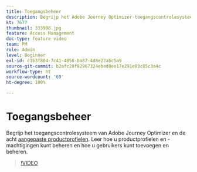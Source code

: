 ```yaml
---
title: Toegangsbeheer
description: Begrijp het Adobe Journey Optimizer-toegangscontrolesysteem en de acht aangepaste profielen. Leer hoe u productprofielen en -machtigingen kunt beheren en hoe u gebruikers kunt toevoegen en beheren.
kt: 7677
thumbnail: 333998.jpg
feature: Access Management
doc-type: feature video
team: PM
role: Admin
level: Beginner
exl-id: c1b3f804-7c41-4856-ba87-4d8e22abc5a9
source-git-commit: b2afc28f82967324ebed0ee17e291e83c85c3a4c
workflow-type: ht
source-wordcount: '69'
ht-degree: 100%

---
```


# Toegangsbeheer

Begrijp het toegangscontrolesysteem van Adobe Journey Optimizer en de acht [aangepaste productprofielen](https://experienceleague.adobe.com/docs/journey-optimizer/using/administration/ootb-product-profiles.html?lang=nl). Leer hoe u productprofielen en -machtigingen kunt beheren en hoe u gebruikers kunt toevoegen en beheren.

>[!VIDEO](https://video.tv.adobe.com/v/333998?quality=12&learn=on)
